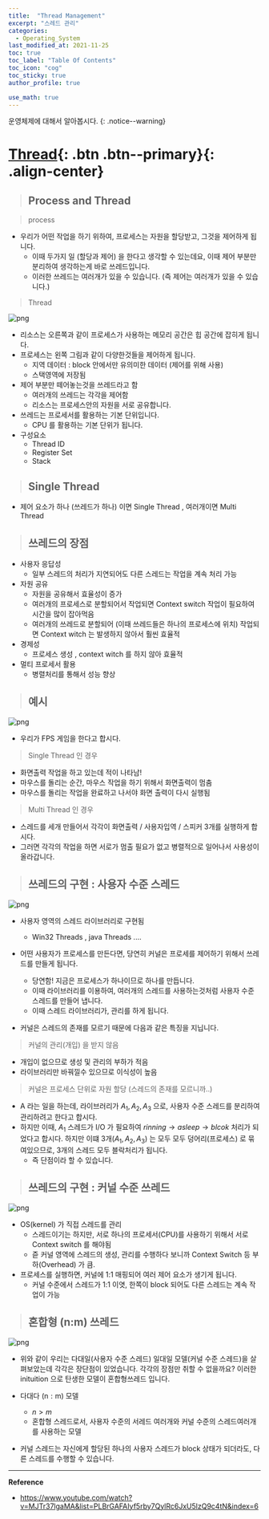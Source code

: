 ```yaml
---
title:  "Thread Management"
excerpt: "스레드 관리"
categories:
  - Operating_System
last_modified_at: 2021-11-25
toc: true
toc_label: "Table Of Contents"
toc_icon: "cog"
toc_sticky: true
author_profile: true

use_math: true
---
```


 운영체제에 대해서 알아봅시다.
{: .notice--warning}

# [Thread](#link){: .btn .btn--primary}{: .align-center}

> ## Process and Thread

> process 

- 우리가 어떤 작업을 하기 위하여, 프로세스는 자원을 할당받고, 그것을 제어하게 됩니다. 
  - 이때 두가지 일 (할당과 제어) 을 한다고 생각할 수 있는데요, 이때 제어 부분만 분리하여 생각하는게 바로 쓰레드입니다. 
  - 이러한 쓰레드는 여러개가 있을 수 있습니다. (즉 제어는 여러개가 있을 수 있습니다.)

> Thread

![png](/assets/images/Program/16_1.png)

- 리소스는 오른쪽과 같이 프로세스가 사용하는 메모리 공간은 힙 공간에 잡히게 됩니다.
- 프로세스는 왼쪽 그림과 같이 다양한것들을 제어하게 됩니다.
  - 지역 데이터 : block 안에서만 유의미한 데이터 (제어를 위해 사용)
  - 스택영역에 저장됨
- 제어 부분만 떼어놓는것을 쓰레드라고 함
  - 여러개의 쓰레드는 각각을 제어함
  - 리소스는 프로세스안의 자원을 서로 공유합니다. 
- 쓰레드는  프로세서를 활용하는 기본 단위입니다.
  - CPU 를 활용하는 기본 단위가 됩니다. 
- 구성요소 
  - Thread ID
  - Register Set
  - Stack

> ## Single Thread 

- 제어 요소가 하나 (쓰레드가 하나) 이면 Single Thread , 여러개이면 Multi Thread

> ## 쓰레드의 장점

- 사용자 응답성
  - 일부 스레드의 처리가 지연되어도 다른 스레드는 작업을 계속 처리 가능
- 자원 공유
  - 자원을 공유해서 효율성이 증가 
  - 여러개의 프로세스로 분할되어서 작업되면 Context switch 작업이 필요하여 시간을 많이 잡아먹음
  - 여러개의 쓰레드로 분할되어 (이때 쓰레드들은 하나의 프로세스에 위치) 작업되면 Context witch 는 발생하지 않아서 훨씬 효율적
- 경제성 
  - 프로세스 생성 , context witch 를 하지 않아 효율적
- 멀티 프로세서 활용
  - 병렬처리를 통해서 성능 향상

> ## 예시

![png](/assets/images/Program/16_2.png)

- 우리가 FPS 게임을 한다고 합시다. 

> Single Thread 인 경우

- 화면출력 작업을 하고 있는데 적이 나타남!
- 마우스를 돌리는 순간, 마우스 작업을 하기 위해서 화면출력이 멈춤
- 마우스를 돌리는 작업을 완료하고 나서야 화면 출력이 다시 실행됨

> Multi Thread 인 경우

- 스레드를 세개 만들어서 각각이 화면출력 / 사용자입역 / 스피커 3개를 실행하게 합시다.
- 그러면 각각의 작업을 하면 서로가 멈출 필요가 없고 병렬적으로 일어나서 사용성이 올라갑니다.

> ## 쓰레드의 구현 : 사용자 수준 스레드

![png](/assets/images/Program/17_1.png)

- 사용자 영역의 스레드 라이브러리로 구현됨
  - Win32 Threads , java Threads .... 
- 어떤 사용자가 프로세스를 만든다면, 당연히 커널은 프로세를 제어하기 위해서 쓰레드를 만들게 됩니다. 
  - 당연함! 지금은 프로세스가 하나이므로 하나를 만듭니다.
  - 이때 라이브러리를 이용하여, 여러개의 스레드를 사용하는것처럼 사용자 수준 스레드를 만들어 냅니다.
  - 이때 스레드 라이브러리가, 관리를 하게 됩니다.

- 커널은 스레드의 존재를 모르기 때문에 다음과 같은 특징을 지닙니다.

> 커널의 관리(개입) 을 받지 않음 

- 개입이 없으므로 생성 및 관리의 부하가 적음
- 라이브러리만 바꿔낄수 있으므로 이식성이 높음

> 커널은 프로세스 단위로 자원 할당 (스레드의 존재를 모르니까..)

- A 라는 일을 하는데, 라이브러리가 $A_1, A_2 ,A_3$ 으로, 사용자 수준 스레드를 분리하여 관리하려고 한다고 합시다.
- 하지만 이때, $A_1$ 스레드가 I/O 가 필요하여 $rinning \to asleep \to blcok$ 처리가 되었다고 합시다. 하지만 이떄 3개($A_1, A_2 ,A_3$) 는 모두 모두 덩어리(프로세스) 로 묶여있으므로, 3개의 스레드 모두 블락처리가 됩니다.
  - 즉 단점이라 할 수 있습니다.

> ## 쓰레드의 구현 : 커널 수준 쓰레드

![png](/assets/images/Program/17_2.png)

- OS(kernel) 가 직접 스레드를 관리
  - 스레드이기는 하지만, 서로 하나의 프로세서(CPU)를 사용하기 위해서 서로 Context switch 를 해야됨
  - 즏 커널 영역에 스레드의 생성, 관리를 수행하다 보니까 Context Switch 등 부하(Overhead) 가 큼.
- 프로세스를 실행하면, 커널에 1:1 매핑되어 여러 제어 요소가 생기게 됩니다. 
  - 커널 수준에서 스레드가 1:1 이엿, 한쪽이 block 되어도 다른 스레드는 계속 작업이 가능

> ## 혼합형 (n:m) 쓰레드

![png](/assets/images/Program/17_3.png)

- 위와 같이 우리는 다대일(사용자 수준 스레드) 일대일 모델(커널 수준 스레드)을 살펴보았는데 각각은 장단점이 있었습니다. 각각의 장점만 취할 수 없을까요? 이러한 inituition 으로 탄생한 모델이 혼합형쓰레드 입니다. 

- 다대다 $(\mathrm{n}: \mathrm{m})$ 모델

  - $n>m$
  - 혼합형 스레드로서, 사용자 수준의 서레드 여러개와 커널 수준의 스레드여러개를 사용하는 모델

- 커널 스레드는 자신에게 할당된 하나의 사용자 스레드가 block 상태가 되더라도, 다른 스레드를 수행할 수 있습니다.

  

---

**Reference**

- <https://www.youtube.com/watch?v=MJTr37lgaMA&list=PLBrGAFAIyf5rby7QylRc6JxU5lzQ9c4tN&index=6>

